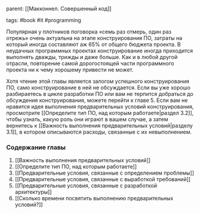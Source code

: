 parent: [[Макконнел. Совершенный код]]

tags: #book #it #programming 

Популярная у плотников поговорка «семь раз отмерь, один раз отрежь» очень актуальна на этапе конструирования ПО, затраты на который иногда составляют аж 65% от общего бюджета проекта. В неудачных программных проектах конструирование иногда приходится выполнять дважды, трижды и даже больше. Как и в любой другой отрасли, повторение самой дорогостоящей части программного проекта ни к чему хорошему привести не может.

Хотя чтение этой главы является залогом успешного конструирования ПО, само конструирование в ней не обсуждается. Если вы уже хорошо разбираетесь в цикле разработки ПО или вам не терпится добраться до обсуждения конструирования, можете перейти к главе 5. Если вам не нравится идея выполнения предварительных условий конструирования, просмотрите [[Определите тип ПО, над которым работаете|раздел 3.2]], чтобы узнать, какую роль они играют в вашем случае, а затем вернитесь к [[Важность выполнения предварительных условий|разделу 3.1]], в котором описываются расходы, связанные с их невыполнением.
### Содержание главы

1. [[Важность выполнения предварительных условий]]
2. [[Определите тип ПО, над которым работаете]]
3. [[Предварительные условия, связанные с определением проблемы]]
4. [[Предварительные условия, связанные с выработкой требований]]
5. [[Предварительные условия, связанные с разработкой архитектуры]]
6. [[Сколько времени посвятить выполнению предварительных условий?]]

